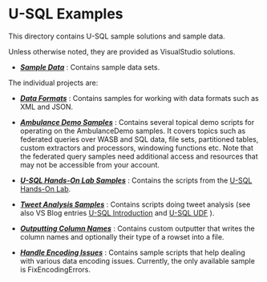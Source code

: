 # U-SQL Examples 

This directory contains U-SQL sample solutions and sample data. 

Unless otherwise noted, they are provided as VisualStudio solutions. 

- [***Sample Data***](Samples/Data) : Contains sample data sets.

The individual projects are:

- [***Data Formats***](DataFormats) : Contains samples for working with
data formats such as XML and JSON.

- [***Ambulance Demo Samples***](AmbulanceDemo) : Contains several
topical demo scripts for operating on the AmbulanceDemo samples.
It covers topics such as federated queries over WASB and SQL data, file
sets, partitioned tables, custom extractors and processors, windowing
functions etc. Note that the federated query samples need additional
access and resources that may not be accessible from your account.

- [***U-SQL Hands-On Lab Samples***](IntroHOL-USQL) : Contains the
scripts from the [U-SQL Hands-On Lab](http://aka.ms/usql-hol).

- [***Tweet Analysis Samples***](TweetAnalysis) : Contains scripts doing
tweet analysis (see also VS Blog entries
[U-SQL Introduction](http://blogs.msdn.com/b/visualstudio/archive/2015/09/28/introducing-u-sql.aspx)
and
[U-SQL UDF](http://blogs.msdn.com/b/visualstudio/archive/2015/10/28/writing-and-using-custom-code-in-u-sql-user-defined-functions.aspx)
).

- [***Outputting Column Names***](HeaderOutputter) : Contains custom
outputter that writes the column names and optionally their type of
a rowset into a file.

- [***Handle Encoding Issues***](HandleEncoding) : Contains sample
scripts that help dealing with various data encoding issues. Currently,
the only available sample is FixEncodingErrors.
